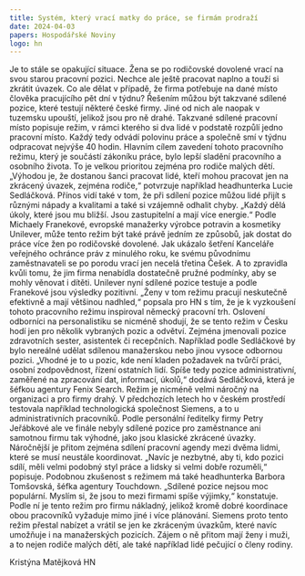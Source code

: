 ```yaml
---
title: Systém, který vrací matky do práce, se firmám prodraží
date: 2024-04-03
papers: Hospodářské Noviny
logo: hn
---
```

Je to stále se opakující situace. Žena se po rodičovské dovolené vrací na svou starou pracovní pozici. Nechce ale ještě pracovat naplno a touží si zkrátit úvazek. Co ale dělat v případě, že firma potřebuje na dané místo člověka pracujícího pět dní v týdnu? Řešením můžou být takzvané sdílené pozice, které testují některé české firmy. Jiné od nich ale naopak v tuzemsku upouští, jelikož jsou pro ně drahé. Takzvané sdílené pracovní místo popisuje režim, v rámci kterého si dva lidé v podstatě rozpůlí jedno pracovní místo. Každý tedy odvádí polovinu práce a společně smí v týdnu odpracovat nejvýše 40 hodin. Hlavním cílem zavedení tohoto pracovního režimu, který je součástí zákoníku práce, bylo lepší sladění pracovního a osobního života. To je velkou prioritou zejména pro rodiče malých dětí. „Výhodou je, že dostanou šanci pracovat lidé, kteří mohou pracovat jen na zkrácený úvazek, zejména rodiče,“ potvrzuje například headhunterka Lucie Sedláčková. Přínos vidí také v tom, že při sdílení pozice můžou lidé přijít s různými nápady a kvalitami a také si vzájemně odhalit chyby. „Každý dělá úkoly, které jsou mu bližší. Jsou zastupitelní a mají více energie.“ Podle Michaely Franekové, evropské manažerky výrobce potravin a kosmetiky Unilever, může tento režim být také právě jedním ze způsobů, jak dostat do práce více žen po rodičovské dovolené. Jak ukázalo šetření Kanceláře veřejného ochránce práv z minulého roku, ke svému původnímu zaměstnavateli se po porodu vrací jen necelá třetina Češek. A to zpravidla kvůli tomu, že jim firma nenabídla dostatečně pružné podmínky, aby se mohly věnovat i dítěti. Unilever nyní sdílené pozice testuje a podle Franekové jsou výsledky pozitivní. „Ženy v tom režimu pracují neskutečně efektivně a mají většinou nadhled,“ popsala pro HN s tím, že je k vyzkoušení tohoto pracovního režimu inspiroval německý pracovní trh. Oslovení odborníci na personalistiku se nicméně shodují, že se tento režim v Česku hodí jen pro několik vybraných pozic a odvětví. Zejména jmenovali pozice zdravotních sester, asistentek či recepčních. Například podle Sedláčkové by bylo nereálné udělat sdílenou manažerskou nebo jinou vysoce odbornou pozici. „Vhodné je to u pozic, kde není kladen požadavek na tvůrčí práci, osobní zodpovědnost, řízení ostatních lidí. Spíše tedy pozice administrativní, zaměřené na zpracování dat, informací, úkolů,“ dodává Sedláčková, která je šéfkou agentury Fenix Search. Režim je nicméně velmi náročný na organizaci a pro firmy drahý. V předchozích letech ho v českém prostředí testovala například technologická společnost Siemens, a to u administrativních pracovníků. Podle personální ředitelky firmy Petry Jeřábkové ale ve finále nebyly sdílené pozice pro zaměstnance ani samotnou firmu tak výhodné, jako jsou klasické zkrácené úvazky. Náročnější je přitom zejména sdílení pracovní agendy mezi dvěma lidmi, které se musí neustále koordinovat. „Navíc je nezbytné, aby ti, kdo pozici sdílí, měli velmi podobný styl práce a lidsky si velmi dobře rozuměli,“ popisuje. Podobnou zkušenost s režimem má také headhunterka Barbora Tomšovská, šéfka agentury Touchdown. „Sdílené pozice nejsou moc populární. Myslím si, že jsou to mezi firmami spíše výjimky,“ konstatuje. Podle ní je tento režim pro firmu nákladný, jelikož kromě dobré koordinace obou pracovníků vyžaduje mimo jiné i více plánování. Siemens proto tento režim přestal nabízet a vrátil se jen ke zkráceným úvazkům, které navíc umožňuje i na manažerských pozicích. Zájem o ně přitom mají ženy i muži, a to nejen rodiče malých dětí, ale také například lidé pečující o členy rodiny.

Kristýna Matějková HN
